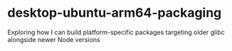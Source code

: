 # desktop-ubuntu-arm64-packaging
Exploring how I can build platform-specific packages targeting older glibc alongside newer Node versions
